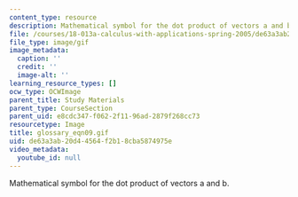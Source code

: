 ```yaml
---
content_type: resource
description: Mathematical symbol for the dot product of vectors a and b.
file: /courses/18-013a-calculus-with-applications-spring-2005/de63a3ab20d44564f2b18cba5874975e_glossary_eqn09.gif
file_type: image/gif
image_metadata:
  caption: ''
  credit: ''
  image-alt: ''
learning_resource_types: []
ocw_type: OCWImage
parent_title: Study Materials
parent_type: CourseSection
parent_uid: e8cdc347-f062-2f11-96ad-2879f268cc73
resourcetype: Image
title: glossary_eqn09.gif
uid: de63a3ab-20d4-4564-f2b1-8cba5874975e
video_metadata:
  youtube_id: null
---
```

Mathematical symbol for the dot product of vectors a and b.

